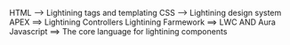 <!-- Lightining Development Skiils -->

HTML --> Lightining tags and templating
CSS --> Lightining design system
APEX ==> Lightining Controllers
Lightining Farmework ==> LWC AND Aura
Javascript ==> The core language for lightining components

